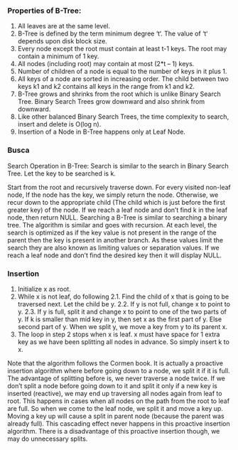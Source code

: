 ### Properties of B-Tree: 
1. All leaves are at the same level.
2. B-Tree is defined by the term minimum degree ‘t‘. The value of ‘t‘ depends upon disk block size.
3. Every node except the root must contain at least t-1 keys. The root may contain a minimum of 1 key.
4. All nodes (including root) may contain at most (2*t – 1) keys.
5. Number of children of a node is equal to the number of keys in it plus 1.
6. All keys of a node are sorted in increasing order. The child between two keys k1 and k2 contains all keys in the range from k1 and k2.
7. B-Tree grows and shrinks from the root which is unlike Binary Search Tree. Binary Search Trees grow downward and also shrink from downward.
8. Like other balanced Binary Search Trees, the time complexity to search, insert and delete is O(log n).
9. Insertion of a Node in B-Tree happens only at Leaf Node.

### Busca

Search Operation in B-Tree: 
Search is similar to the search in Binary Search Tree. Let the key to be searched is k. 

Start from the root and recursively traverse down. 
For every visited non-leaf node, 
If the node has the key, we simply return the node. 
Otherwise, we recur down to the appropriate child (The child which is just before the first greater key) of the node. 
If we reach a leaf node and don’t find k in the leaf node, then return NULL.
Searching a B-Tree is similar to searching a binary tree. The algorithm is similar and goes with recursion. At each level, the search is optimized as if the key value is not present in the range of the parent then the key is present in another branch. As these values limit the search they are also known as limiting values or separation values. If we reach a leaf node and don’t find the desired key then it will display NULL.


### Insertion 
1. Initialize x as root. 
2. While x is not leaf, do following 
2.1. Find the child of x that is going to be traversed next. Let the child be y. 
2.2. If y is not full, change x to point to y. 
2.3. If y is full, split it and change x to point to one of the two parts of y. If k is smaller than mid key in y, then set x as the first part of y. Else second part of y. When we split y, we move a key from y to its parent x. 
3. The loop in step 2 stops when x is leaf. x must have space for 1 extra key as we have been splitting all nodes in advance. So simply insert k to x. 

Note that the algorithm follows the Cormen book. It is actually a proactive insertion algorithm where before going down to a node, we split it if it is full. The advantage of splitting before is, we never traverse a node twice. If we don’t split a node before going down to it and split it only if a new key is inserted (reactive), we may end up traversing all nodes again from leaf to root. This happens in cases when all nodes on the path from the root to leaf are full. So when we come to the leaf node, we split it and move a key up. Moving a key up will cause a split in parent node (because the parent was already full). This cascading effect never happens in this proactive insertion algorithm. There is a disadvantage of this proactive insertion though, we may do unnecessary splits. 